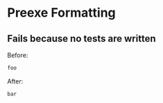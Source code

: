 <!-- gen:mayoverwrite -->
# Preexe Formatting

## Fails because no tests are written

Before:
```ruby
foo
```

After:
```ruby
bar
```

